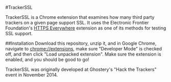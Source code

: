 #TrackerSSL

TrackerSSL is a Chrome extension that examines how many third party trackers on a given page support SSL. It uses the Electronic Frontier Foundation's [HTTPS Everywhere](https://github.com/EFForg/https-everywhere/pulls) extension as one of its methods for testing SSL support.

##Installation
Download this repository, unzip it, and in Google Chrome, navigate to [chrome://extensions](chrome://extensions), make sure "Developer Mode" is checked off, and then click "Load unpacked extension". Make sure the extension is enabled, and you should be good to go!

TrackerSSL was originally developed at Ghostery's "Hack the Trackers" event in November 2014.